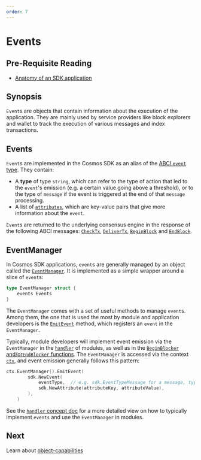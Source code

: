 ```yaml
---
order: 7
---
```


# Events

## Pre-Requisite Reading

- [Anatomy of an SDK application](../basics/app-anatomy.md)

## Synopsis

`Event`s are objects that contain information about the execution of the application. They are mainly used by service providers like block explorers and wallet to track the execution of various messages and index transactions. 

## Events

`Event`s are implemented in the Cosmos SDK as an alias of the [ABCI `event` type](https://github.com/tendermint/tendermint/blob/bc572217c07b90ad9cee851f193aaa8e9557cbc7/abci/types/types.pb.go#L2661-L2667). They contain:

- A **type** of type `string`, which can refer to the type of action that led to the `event`'s emission (e.g. a certain value going above a threshold), or to the type of `message` if the event is triggered at the end of that `message` processing. 
- A list of [`attributes`](https://github.com/cosmos/cosmos-sdk/blob/master/types/events.go#L53-L56), which are key-value pairs that give more information about the `event`. 

`Event`s are returned to the underlying consensus engine in the response of the following ABCI messages: [`CheckTx`](./baseapp.md#checktx), [`DeliverTx`](./baseapp.md#delivertx), [`BeginBlock`](./baseapp.md#beginblock) and [`EndBlock`](./baseapp.md#endblock). 

## EventManager

In Cosmos SDK applications, `event`s are generally managed by an object called the [`EventManager`](https://github.com/cosmos/cosmos-sdk/blob/master/types/events.go#L18-L20). It is implemented as a simple wrapper around a slice of `event`s: 

```go
type EventManager struct {
	events Events
}
```

The `EventManager` comes with a set of useful methods to manage `event`s. Among them, the one that is used the most by module and application developers is the [`EmitEvent`](https://github.com/cosmos/cosmos-sdk/blob/master/types/events.go#L29-L31) method, which registers an `event` in the `EventManager`. 

Typically, module developers will implement event emission via the `EventManager` in the [`handler`](../building-modules/handler.md) of modules, as well as in the [`BeginBlocker` and/or`EndBlocker` functions](../building-modules/beginblock-endblock.md). The `EventManager` is accessed via the context [`ctx`](./context.md), and event emission generally follows this pattern:

```go
ctx.EventManager().EmitEvent(
		sdk.NewEvent(
			eventType,  // e.g. sdk.EventTypeMessage for a message, types.CustomEventType for a custom event defined in the module
			sdk.NewAttribute(attributeKey, attributeValue),
		),
    )
```

See the [`handler` concept doc](../building-modules/handler.md) for a more detailed view on how to typically implement `events` and use the `EventManager` in modules. 

## Next

Learn about [object-capabilities](./ocap.md)
